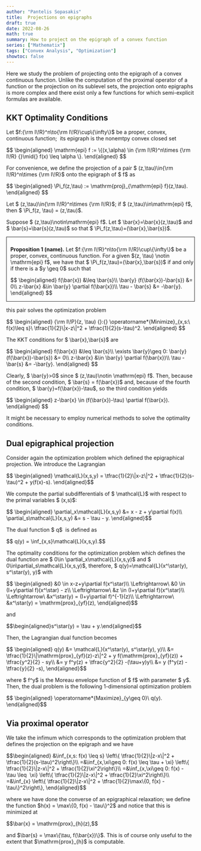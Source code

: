 ```yaml
---
author: "Pantelis Sopasakis"
title:  Projections on epigraphs
draft: true
date: 2022-08-26
math: true
summary: How to project on the epigraph of a convex function
series: ["Mathematix"]
tags: ["Convex Analysis", "Optimization"]
showtoc: false
---
```


<p>Here we study the problem of projecting onto the epigraph of a convex continuous function. Unlike the computation of the proximal operator of a function or the projection on its sublevel sets, the projection onto epigraphs is more complex and there exist only a few functions for which semi-explicit formulas are available.</p>

## KKT Optimality Conditions

<p>Let $f:{\rm I\!R}^n\to{\rm I\!R}\cup\{\infty\}$ be a proper, convex, continuous function;  its epigraph is the nonemtpy convex closed set</p>

<p>$$
\begin{aligned}
\mathrm{epi} f := \{(x,\alpha) \in {\rm I\!R}^n\times {\rm I\!R} {}\mid{} f(x) \leq \alpha \}.
\end{aligned}
$$</p>

<p>For convenience, we define the projection of a pair $ (z,\tau)\in{\rm I\!R}^n\times {\rm I\!R}$ onto the epigraph of $ f$ as</p>

<p>$$
\begin{aligned}
\Pi_f(z,\tau) := \mathrm{proj}_{\mathrm{epi} f}(z,\tau).
\end{aligned}
$$</p>

<p>Let $ (z,\tau)\in{\rm I\!R}^n\times {\rm I\!R}$; if $ (z,\tau)\in\mathrm{epi} f$, then $ \Pi_f(z, \tau) = (z,\tau)$.</p> 
<p>Suppose $ (z,\tau)\notin\mathrm{epi} f$. Let $ \bar{x}=\bar{x}(z,\tau)$ and $ \bar{s}=\bar{s}(z,\tau)$ so that $ \Pi_f(z,\tau)=(\bar{x},\bar{s})$.</p> 


<div style="border-style:solid;border-width:1.5px;padding: 10px 0px 0px 10px; margin-bottom: 10px" id="prop2">
<p><strong>Proposition 1 (name).</strong> Let $f:{\rm I\!R}^n\to{\rm I\!R}\cup\{\infty\}$ be a proper, convex, continuous function. For a given $(z, \tau) \notin \mathrm{epi} f$, we have that $ \Pi_f(z,\tau)=(\bar{x},\bar{s})$ if and only if there is a $y \geq 0$ such that </p>
<p>$$
\begin{aligned}
f(\bar{x}) &\leq \bar{s}\\
\bar{y} (f(\bar{x})-\bar{s}) &= 0\\
z-\bar{x} &\in \bar{y} \partial f(\bar{x})\\
\tau - \bar{s} &= -\bar{y}.
\end{aligned}
$$</p>
</div>

<p>this pair solves the optimization problem</p>

<p>$$
\begin{aligned}
{\rm I\!P}(z, \tau) {}:{}
\operatorname*{Minimize}_{x,s:\ f(x)\leq s}\ \tfrac{1}{2}\|x-z\|^2 + \tfrac{1}{2}(s-\tau)^2.
\end{aligned}
$$</p>

<p>The KKT conditions for $ \bar{x},\bar{s}$ are</p>

<p>$$
\begin{aligned}
f(\bar{x}) &\leq \bar{s}\\
\exists \bar{y}\geq 0: \bar{y} (f(\bar{x})-\bar{s}) &= 0\\
z-\bar{x} &\in \bar{y} \partial f(\bar{x})\\
\tau - \bar{s} &= -\bar{y}.
\end{aligned}
$$</p>

<p>Clearly, $ \bar{y}>0$ since $ (z,\tau)\notin \mathrm{epi} f$. Then, because of the second condition, $ \bar{s} = f(\bar{x})$ and, because of the fourth condition, $ \bar{y}=f(\bar{x})-\tau$, so the third condition yields</p>

<p>$$
\begin{aligned}
z-\bar{x} \in (f(\bar{x})-\tau) \partial f(\bar{x}).
\end{aligned}
$$</p>

<p>It might be necessary to employ numerical methods to solve the optimality conditions.</p>

## Dual epigraphical projection

<p>Consider again the optimization problem which defined the epigraphical projection. We introduce the Lagrangian</p>

<p>$$
\begin{aligned}
\mathcal{L}(x,s,y) = \tfrac{1}{2}\|x-z\|^2 + \tfrac{1}{2}(s-\tau)^2 + y(f(x)-s).
\end{aligned}$$</p>

<p>We compute the partial subdifferentials of $ \mathcal{L}$ with respect to the primal variables $ (x,s)$:</p>

<p>$$
\begin{aligned}
\partial_x\mathcal{L}(x,s,y) &= x - z + y\partial f(x)\\
\partial_s\mathcal{L}(x,s,y) &= s - \tau - y.
\end{aligned}$$</p>

<p>The dual function $ q$  is defined as</p>

<p>$$ q(y) = \inf_{x,s}\mathcal{L}(x,s,y).$$</p>

<p>The optimality conditions for the optimization problem which defines the dual function are $ 0\in \partial_x\mathcal{L}(x,s,y)$ and $ 0\in\partial_s\mathcal{L}(x,s,y)$, therefore, $ q(y)=\mathcal{L}(x^\star(y), s^\star(y), y)$ with</p>

<p>$$
\begin{aligned}
&0 \in x-z+y\partial f(x^\star)\\
\Leftrightarrow\ &0 \in (I+y\partial f)(x^\star) - z\\
\Leftrightarrow\ &z \in (I+y\partial f)(x^\star)\\
\Leftrightarrow\ &x^\star(y) = (I+y\partial f)^{-1}(z)\\
\Leftrightarrow\ &x^\star(y) = \mathrm{prox}_{yf}(z),
\end{aligned}$$</p>
<p>and</p>
<p>$$\begin{aligned}s^\star(y) = \tau + y.\end{aligned}$$</p>

<p>Then, the Lagrangian dual function becomes</p>

<p>$$
\begin{aligned}
q(y) &= \mathcal{L}(x^\star(y), s^\star(y), y)\\
&= \tfrac{1}{2}\|\mathrm{prox}_{yf}(z)-z\|^2 + y f(\mathrm{prox}_{yf}(z)) + \tfrac{y^2}{2} - sy\\
&= y f^y(z) + \tfrac{y^2}{2} -(\tau+y)y\\
&= y (f^y(z) - \tfrac{y}{2} -s),
\end{aligned}$$</p>
<p>where $ f^y$ is the Moreau envelope function of $ f$ with parameter $ y$.  Then, the dual problem is the following 1-dimensional optimization problem</p>

<p>$$
\begin{aligned}
\operatorname*{Maximize}_{y\geq 0}\ q(y).
\end{aligned}$$</p>

## Via proximal operator

<p>We take the infimum which corresponds to the optimization problem that defines the projection on the epigraph and we have</p>

<p>$$\begin{aligned}
&\inf_{x,s: f(x) \leq s} \left\{ \tfrac{1}{2}\|z-x\|^2 + \tfrac{1}{2}(s-\tau)^2\right\}\\
=&\inf_{x,\xi\geq 0: f(x) \leq \tau + \xi} \left\{ \tfrac{1}{2}\|z-x\|^2 + \tfrac{1}{2}\xi^2\right\}\\
=&\inf_{x,\xi\geq 0: f(x) - \tau \leq  \xi} \left\{ \tfrac{1}{2}\|z-x\|^2 + \tfrac{1}{2}\xi^2\right\}\\
=&\inf_{x} \left\{ \tfrac{1}{2}\|z-x\|^2 + \tfrac{1}{2}\max\{0, f(x) - \tau\}^2\right\},
\end{aligned}$$</p>

<p>where we have done the converse of an epigraphical relaxation; we define the function $h(x) = \max\{0, f(x) - \tau\}^2$ and notice that this is minimized at</p>

<p>$$\bar{x} = \mathrm{prox}_{h}(z),$$</p>

<p>and $\bar{s} = \max\{\tau, f(\bar{x})\}$. This is of course only useful to the extent that $\mathrm{prox}_{h}$ is computable.</p>


